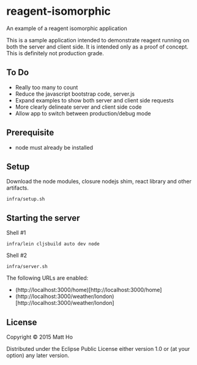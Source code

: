 # reagent-isomorphic

An example of a reagent isomorphic application

This is a sample application intended to demonstrate reagent running on both the server and client side.
It is intended only as a proof of concept.  This is definitely not production grade.

## To Do

* Really too many to count
* Reduce the javascript bootstrap code, server.js
* Expand examples to show both server and client side requests
* More clearly delineate server and client side code
* Allow app to switch between production/debug mode 
 
## Prerequisite

* node must already be installed

## Setup

Download the node modules, closure nodejs shim, react library and other artifacts.

```
infra/setup.sh
```

## Starting the server

Shell #1

```
infra/lein cljsbuild auto dev node
```

Shell #2

```
infra/server.sh
```

The following URLs are enabled:

* (http://localhost:3000/home)[http://localhost:3000/home]
* (http://localhost:3000/weather/london)[http://localhost:3000/weather/london]

## License

Copyright © 2015 Matt Ho

Distributed under the Eclipse Public License either version 1.0 or (at
your option) any later version.
